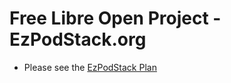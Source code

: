 # Free Libre Open Project - EzPodStack.org

- Please see the [EzPodStack Plan](https://plan.ezpodstack.org)
